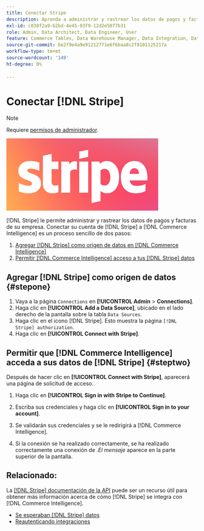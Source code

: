 ```yaml
---
title: Conectar Stripe
description: Aprenda a administrar y rastrear los datos de pagos y facturas de su empresa.
exl-id: c038f2a9-b2bd-4e45-93f9-12d2e5077b31
role: Admin, Data Architect, Data Engineer, User
feature: Commerce Tables, Data Warehouse Manager, Data Integration, Data Import/Export
source-git-commit: 6e2f9e4a9e91212771e6f6baa8c2f8101125217a
workflow-type: tm+mt
source-wordcount: '149'
ht-degree: 0%

---
```


# Conectar [!DNL Stripe]

>[!NOTE]
>
>Requiere [permisos de administrador](../../../administrator/user-management/user-management.md).

![](../../../assets/stripe-logo.png)

[!DNL Stripe] le permite administrar y rastrear los datos de pagos y facturas de su empresa. Conectar su cuenta de [!DNL Stripe] a [!DNL Commerce Intelligence] es un proceso sencillo de dos pasos:

1. [Agregar  [!DNL Stripe] como origen de datos en [!DNL Commerce Intelligence]](#stepone)
1. [Permitir  [!DNL Commerce Intelligence] acceso a tus [!DNL Stripe] datos](#steptwo)

## Agregar [!DNL Stripe] como origen de datos {#stepone}

1. Vaya a la página `Connections` en **[!UICONTROL Admin** > **Connections]**.
1. Haga clic en **[!UICONTROL Add a Data Source]**, ubicado en el lado derecho de la pantalla sobre la tabla `Data Sources`.
1. Haga clic en el icono [!DNL Stripe]. Esto muestra la página `[!DNL Stripe] authorization`.
1. Haga clic en **[!UICONTROL Connect with Stripe]**.

## Permitir que [!DNL Commerce Intelligence] acceda a sus datos de [!DNL Stripe] {#steptwo}

Después de hacer clic en **[!UICONTROL Connect with Stripe]**, aparecerá una página de solicitud de acceso.

1. Haga clic en **[!UICONTROL Sign in with Stripe to Continue]**.

1. Escriba sus credenciales y haga clic en **[!UICONTROL Sign in to your account]**.

1. Se validarán sus credenciales y se le redirigirá a [!DNL Commerce Intelligence].

1. Si la conexión se ha realizado correctamente, se ha realizado correctamente una conexión de *.El mensaje* aparece en la parte superior de la pantalla.

## Relacionado:

La [[!DNL Stripe] documentación de la API](https://stripe.com/docs/api) puede ser un recurso útil para obtener más información acerca de cómo [!DNL Stripe] se integra con [!DNL Commerce Intelligence].

* [Se esperaban  [!DNL Stripe] datos](../integrations/stripe-data.md)
* [Reautenticando integraciones](https://experienceleague.adobe.com/docs/commerce-knowledge-base/kb/how-to/mbi-reauthenticating-integrations.html?lang=es)
